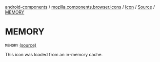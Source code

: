 [android-components](../../../index.md) / [mozilla.components.browser.icons](../../index.md) / [Icon](../index.md) / [Source](index.md) / [MEMORY](./-m-e-m-o-r-y.md)

# MEMORY

`MEMORY` [(source)](https://github.com/mozilla-mobile/android-components/blob/master/components/browser/icons/src/main/java/mozilla/components/browser/icons/Icon.kt#L43)

This icon was loaded from an in-memory cache.

